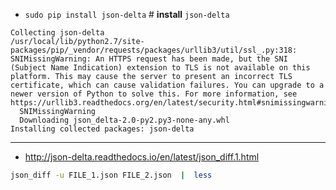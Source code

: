 - ``sudo pip install json-delta``  # **install** ``json-delta``

```
Collecting json-delta
/usr/local/lib/python2.7/site-packages/pip/_vendor/requests/packages/urllib3/util/ssl_.py:318: SNIMissingWarning: An HTTPS request has been made, but the SNI (Subject Name Indication) extension to TLS is not available on this platform. This may cause the server to present an incorrect TLS certificate, which can cause validation failures. You can upgrade to a newer version of Python to solve this. For more information, see https://urllib3.readthedocs.org/en/latest/security.html#snimissingwarning.
  SNIMissingWarning
  Downloading json_delta-2.0-py2.py3-none-any.whl
Installing collected packages: json-delta
```

----

- http://json-delta.readthedocs.io/en/latest/json_diff.1.html

```sh
json_diff -u FILE_1.json FILE_2.json  |  less
